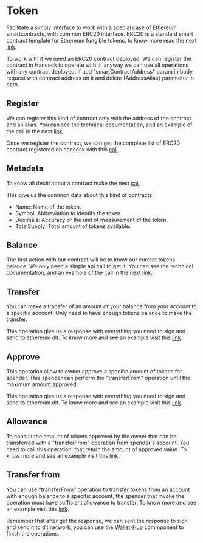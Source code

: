 # Token

Facilitate a simply interface to work with a special case of Ethereum smartcontracts, with common ERC20 interface. ERC20 is a standard smart contract template for Ethereum fungible tokens, to know more read the next <a href="https://github.com/ethereum/EIPs/blob/master/EIPS/eip-20.md">link</a>.

To work with it we need an ERC20 contract deployed. We can register the contract in Hancock to operate with it, anyway we can use all operations with any contract deployed, if add "smartContractAddress" param in body request with contract address on it and delete {AddressAlias} parameter in path.

## Register

We can register this kind of contract only with the address of the contract and an alias. You can see the technical documentation, and an example of the call in the next <a href="https://bbva.github.io/hancock-dlt-adapter/api.html#token-register">link</a>. 

Once we register the contract, we can get the complete list of ERC20 contract registered on hancock with this <a href="https://bbva.github.io/hancock-dlt-adapter/api.html#token-list">call</a>. 

## Metadata

To know all detail about a contract make the next <a href="https://bbva.github.io/hancock-dlt-adapter/api.html#token-metadata">call</a>. 

This give us the common data about this kind of contracts:
 - Name: Name of the token.
 - Symbol: Abbreviation to identify the token.
 - Decimals: Accuracy of the unit of measurement of the token.
 - TotalSupply: Total amount of tokens available.

## Balance

The first action with our contract will be to know our current tokens balance. We only need a simple api call to get it. You can see the technical documentation, and an example of the call in the next <a href="https://bbva.github.io/hancock-dlt-adapter/api.html#token-balance">link</a>. 

## Transfer

You can make a transfer of an amount of your balance from your account to a specific account. Only need to have enough tokens balance to make the transfer.

This operation give us a response with everything you need to sign and send to ethereum dlt. To know more and see an example visit this <a href="https://bbva.github.io/hancock-dlt-adapter/api.html#adapt-token-transfer">link</a>. 

## Approve

This operation allow to owner approve a specific amount of tokens for spender. This spender can perform the "transferFrom" operation until the maximum amount approved.

This operation give us a response with everything you need to sign and send to ethereum dlt. To know more and see an example visit this <a href="https://bbva.github.io/hancock-dlt-adapter/api.html#adapt-token-approve">link</a>. 

## Allowance

To consult the amount of tokens approved by the owner that can be transferred with a "transferFrom" operation from spender's account. You need to call this operation, that return the amount of approved value. To know more and see an example visit this <a href="https://bbva.github.io/hancock-dlt-adapter/api.html#token-allowance">link</a>. 

## Transfer from

You can use "transferFrom" operation to transfer tokens from an account with enough balance to a specific account, the spender that invoke the operation must have sufficient allowance to transfer. To know more and see an example visit this <a href="https://bbva.github.io/hancock-dlt-adapter/api.html#adapt-token-transferfrom">link</a>. 

Remember that after get the response, we can sent the response to sign and send it to dlt network, you can use the <a href="../wallet-hub/">Wallet-Hub</a> commponent to finish the operations.
